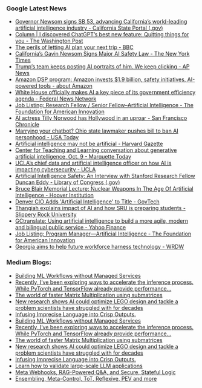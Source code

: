### Google Latest News
<!-- GOOGLE-NEWS-CONTENT:START -->

- [Governor Newsom signs SB 53, advancing California’s world-leading artificial intelligence industry - California State Portal (.gov)](https://news.google.com/rss/articles/CBMiywFBVV95cUxNbkkwVXQ0ekt2SUpBQk0yOGprRnF4OGxYZFRsT0dWUU5FRVN4MEJESll6MHZlaFFUSUNWZkhFNlV4UC1qMzFxcFI1aHBaRXlZakRFTzh1TGFEZTRBZUhpVTdleHRjeDZpWmZSUDEyZlpJZ1BYN0daLS1iZmNGSkpFSGp1aDczSUtoeVJhclctR3dvM1BVakFBZk1KZklZaWo0R3dVQlMtVm1VVnZERXVMZlNlTGxXNUpQZ2FJZnpJZmI4U2J6Rm9TcU9VZw?oc=5)
- [Column | I discovered ChatGPT’s best new feature: Quitting things for you - The Washington Post](https://news.google.com/rss/articles/CBMikAFBVV95cUxNRC0tcTNhNllsMWxSN19vQTJsOWNMNXcwYkQtSGJzbmJ0MHBlSEFyUkxJQ0VVZXpVQV9OdG9hZEI3dXJ6bHJhS3Mtb0xsem82MmpDYmtZNG5ReGNXdHFkbHAzc2NHbVdGV3lQQjF3SHFTd2NnVFBoaHZJY0NNQVNxenFnVzE1a1FjaFAxbWNpd3c?oc=5)
- [The perils of letting AI plan your next trip - BBC](https://news.google.com/rss/articles/CBMikgFBVV95cUxQZHBleTN3eFM3YUk0Qkg3Y1hzc0dMTFRhVENCTG12WC12aVMxV3NtZDg1SURiSjRycmtDQzNBSnR0clFfT1RNTUI3dnUwcG1HOWZDNGdVc0ttUW5DMFpwT0pURXZRTnc5c3k5QlpxNmtiakFnbnpvQkJRcXBGdExTYTlyS1pWZVZzcy1EbVdJbWJFZw?oc=5)
- [California’s Gavin Newsom Signs Major AI Safety Law - The New York Times](https://news.google.com/rss/articles/CBMigAFBVV95cUxPVWZma3lRMGljcW9LU2ZoeVc3VjRJdWJyUmZmeHphQ0hValREVS1FTTJxaERCQzExVjNoeUtKQkM4SlJndGo0QUtYRW1SNkJnSm5vWHNEWGt0cEJONU8tRDFvbHhoeXE1ajBBLWpLSVQtRnptRTJXZWdJc0lFdTdtLQ?oc=5)
- [Trump’s team keeps posting AI portraits of him. We keep clicking - AP News](https://news.google.com/rss/articles/CBMiugFBVV95cUxPNS1ZQWJ1eFdTTl9TeFFBckdya2dHaHVORnEzZ1UwYTRkeTVtYlFCV0ZtM3RuREFJbHJVamV3eVdTR2JMcERub0NocnRlbklub0RBdzg1VlVDTk0zVlpDRHVQc01QSXFEYnEyRzY4N2c4MHZlRlZVbUNPTkVWdlNGTzdWbVFsSzU5UjBTTnp2Y05mVG9kMVpQMTBXZjVwdjkweEdDczJkS2pfMHFHVHo4YjBPUGJpbHN0OHc?oc=5)
- [Amazon DSP program: Amazon invests $1.9 billion, safety initiatives, AI-powered tools - about Amazon](https://news.google.com/rss/articles/CBMiqgFBVV95cUxQVlBYYlhjM3pMb0NEU0YzTHB0RGt1ZUFQdF8wWU5XY1NZSE9hMnRpS2dsSi1lRGwzckRWRW5zTFgtOWExQzZYR3JWWDgtcnRqWkxTdEtMUkRGNkVkNVFrdFVUb0xNLVRRRzZqOTlVODdINkRPXzVJR2R2LU1RZFJQTmpMZ0drM05vSHhvNDFINW50a0RlWXItcWNFaXJrb1pVdXczU25Oejl3dw?oc=5)
- [White House officially makes AI a key piece of its government efficiency agenda - Federal News Network](https://news.google.com/rss/articles/CBMi2wFBVV95cUxQM1l0bmU5NGpSanBFQTVoenlPMUhhNGxSODJQa2FzNGRFXzRBMExXWnFxc3E4OURUdXhZVTY0Sl9nOC1GMHFkTkJJZDdGeV94ejluNEt1Sm5tQ3Fpd3M5SjN3eXhMVXJUdGowRFUxQWhENXptdksxN1M0Ump0QXJQTjFueVhiTDVZcjNTRngtR3RqZ0NlTUNjTEdQcDlVT2pSVG5GQk9QeU9md1JORldyNjZILUtqY3gtMERzVk1sM2w2RVFjLXhWaS1lcExGOHAtYjVWNmVDNml3NDg?oc=5)
- [Job Listing: Research Fellow / Senior Fellow–Artificial Intelligence - The Foundation for American Innovation](https://news.google.com/rss/articles/CBMimgFBVV95cUxPWUFpekhZZWx0YWV3N29ZSDlQdnFDUWtDc3p4dXJxc294MWUzT09lZ2hOdmQwS1M1cU9vdzY1ZzNXWUNsSk1HYnA1cWdFN1FsVUo1QzBWaDRhMDZINk5KQVJrbjZ2YkFXRGt5UnpTaDhuMzg4X2swVmhqZXhVNFdzWE1sbmIyQmhKMHJsS0VUak9zazkwSWtYM1hR?oc=5)
- [AI actress Tilly Norwood has Hollywood in an uproar - San Francisco Chronicle](https://news.google.com/rss/articles/CBMikAFBVV95cUxNdWtjSm5PX0hnZTd5QzdfN1N3cEZrWEJlSGk5TmtKNFAwaUxwVFp0d1prOTV5VGlSVkZkZTdTM2dmMkZpaDJiTGxGQ1ZaeDhBVUV6RTFieGxWaHdsa0VUc3RfMEZRbVU5MzNiSjQ3MVF4VFZQbDNlRXYyWURPSDE1ZGo0OHhPRUpod04xdzVZZnM?oc=5)
- [Marrying your chatbot? Ohio state lawmaker pushes bill to ban AI personhood - USA Today](https://news.google.com/rss/articles/CBMiswFBVV95cUxPY0ZuSUtldF9HWE83NXMzSkNLZnRSaDNPaG5XdXlJWEUtMnVCbnQwb0ZySWNWdk1GM1YtNXdJS1BqcGNIazhFR21pcXNTeHZDY2hjZllFZWViaHB6Q0lEX1pvaHY5RDRwWVZLRTdUU3k3SmN4Z1V0U1E1a2wyX1BPYW8xbF9yamtzVThhSHpIMkVuSERyMVRaT0xQcUMwZlJlTDdwT3V6RGpOOXdSdS02UktDaw?oc=5)
- [Artificial intelligence may not be artificial - Harvard Gazette](https://news.google.com/rss/articles/CBMimAFBVV95cUxOblRiVFR1eWFMQlRZallVTjNVLVpHZlVFSXJnN0h6SEJvYS1fSG8xVGFiMGlnQlhRUzEzUnh0WGh5emhqRlRIcU5pT0JKeDBWZ0QzdTVhSXYwMU5fSFV5bVJMcUgzcVI0R205M0lUbDViU0ZFTDQwcFZKREUyNHRPTjc3cWZzelBGd19pWVY1QkZXeEkyRTRIRg?oc=5)
- [Center for Teaching and Learning conversation about generative artificial intelligence, Oct. 9 - Marquette Today](https://news.google.com/rss/articles/CBMiywFBVV95cUxPRHZ5TVRNTTZpTWJ2RWlxdVlhQ3NseWx3aTd4M2pYNkZfZXg4NExOX1dfNkVTdkpHOVZudmYzWUFzb2p5WlB2TTBGSUhEWS1xX1V1ZUlXbDRMTTM4dG9CT0FRR3g0UEI2aEdXcS14VGUtRGRCdWlxNkdoYUluakpKWU1zblMzeTRIdHhFYXhhRzdYb0tiR1ctTnRfSEl0NVA4d1pIeHcta0I4Ty1WTzJqZ3czaXpBd0J4c2x5RW1WMW54M2Jub1IzVVpvNA?oc=5)
- [UCLA’s chief data and artificial intelligence officer on how AI is impacting cybersecurity - UCLA](https://news.google.com/rss/articles/CBMiekFVX3lxTE42OUU2WGVuV05vTmtHTkU3V2JqY05LS1FBbFJ4Z05mU2RlUV9MNFhmVnJIX0lNbFhOZGdwSWhBVTc4NFY2WUlVUzlhbWpxOEVuODA2U2FicjVnVDZNNnNKbzZyOHhJNU9xNFF5QUN1Z3Nrby00OGRINVh3?oc=5)
- [Artificial Intelligence Safety: An Interview with Stanford Research Fellow Duncan Eddy - Library of Congress (.gov)](https://news.google.com/rss/articles/CBMiUkFVX3lxTE92c3lQd2N0QlBzVlZhX2JmUXcxMk9ndk5nVlYtbkVJeG16X204cU1RcEEzbG5UQWdHVm1aVWUydGdIb0t2V1dFR2NnOU9iQTR0Vmc?oc=5)
- [Bruce Blair Memorial Lecture: Nuclear Weapons In The Age Of Artificial Intelligence - Hoover Institution](https://news.google.com/rss/articles/CBMipwFBVV95cUxPRndzM0RtWjJveVFYNGdRZVpNUXBVWGo4NklfWlYxRzZGVUhXZmVDMWkwMVp4R1Nud3ZFeDRRZ1l4azl3Z1dsT19xbG43SkpfbGxCZEZSS3Fqd25VNXpiLVRaenpzakFqYjBtMGpFV0ZpS3N6c0NieThlSkUxNjB5RHVQTVRJbk5FUkk4TVgyVlFxc3Rta1RkR2E0MVZrS3ZYUFNxa0hsZw?oc=5)
- [Denver CIO Adds 'Artificial Intelligence' to Title - GovTech](https://news.google.com/rss/articles/CBMiigFBVV95cUxOcnlPajd4RmdsdlBxTTJnenRnaGJqZjVQaFRTRFRCMEJGcDBFWmZ4Q3N1WnFuZHNZeGVTcWl3dDJpSzZ0RUpEUFlHTmNfT3Z5TGZmR2k3cFJvTU9hTXFPVFd6Z3RFakJ1NDVidWxvc3VkYmpLUGZKSkdobHp2S0NSVUp1R3pnejlIdnc?oc=5)
- [Thangiah explains impact of AI and how SRU is preparing students - Slippery Rock University](https://news.google.com/rss/articles/CBMijwFBVV95cUxPeC1hRUxJUDFnZ3g3eXpOM2p3Zy03bks5Z3NKclJheFJlVC1qWWVzemFKbldRWFpza0UxVnhXQi1admxGX0NHTGNBdi1DbnV0VVY1UlFoeDFXTE1PWXdJY3poOFk5UU5Od3NKUENLRWNUYWNQWkpIY1M0WTZfRHZySXFMUC1pX3ZUNkdpd2IxSQ?oc=5)
- [GCtranslate: Using artificial intelligence to build a more agile, modern and bilingual public service - Yahoo Finance](https://news.google.com/rss/articles/CBMimAFBVV95cUxNalVOTzRJQU5sY0YwaDZtNVF1OU5fRkhBc2t3SGU4bjBINmR3ZHVORVIzQVFRU1JXZWFQYV9sTVpVVmVEQW5LNG5CeXlUVFJzR29YNEJ2dnlLX1g2ZC1sQ0JZbHNRNm54dnhaVkdJZFVNN0FWWXdLSzFxOW80aFcwYUFqZTRlQ2ljNG9yU3ZfQXBKN243RGUxcA?oc=5)
- [Job Listing: Program Manager—Artificial Intelligence - The Foundation for American Innovation](https://news.google.com/rss/articles/CBMihwFBVV95cUxQMVdPM2Q5NHJJM3oyb3ZHLWE3RDNudF9tSnVQVEVqdGJWRjlXdXZmNUliWU9TU01nTjd1WUExV3NWT1BIQ0NNRVNoRGpnYXRYV3ZHcmUyYnk0V2k0VEdnMjVjWkQ5Y0dySHZmLUFJTkxOd19wRGk5RmpucS10QUN5N0xwZGp5aUU?oc=5)
- [Georgia aims to help future workforce harness technology - WRDW](https://news.google.com/rss/articles/CBMijwFBVV95cUxOU3VFd3pkdHoxWEozci1QNE8tRXdnTU5iZ2FJZ0xuaDhUYlRFU24ybzJfRlFOXzZHYUVqczJxR0pfQVlkWHQwOVpwQUJ4RERBRlZNNlNYY2VJNEdUWklTYTdDRGlWMEwtZ1ZJQ25MeC1vY3ViWVEwSC1HT2NWeERzNTZEREd3SUxGZi0ySjNWb9IBowFBVV95cUxNblJZZENZVmhlLXVpbFk5THg3X05BZmtSVGlfeWJ5d2E3SENQOEdpVjU1Zms0MzBTdnRUWTU2QlVIV1pCNTQ5cUFLMjZqNU1MS0pNRlFyVEY5RFJrZllfVmxBTEhVU3BtRTM2WHBaNnlWQlNSWTNxLTA1QXkwU2dhSlZZbWN5SEtZSGlpaGxaNWtITV9iMzVKV09jemJyRUk0ZV9N?oc=5)<!-- GOOGLE-NEWS-CONTENT:END -->

### Medium Blogs:
<!-- MEDIUM-CONTENT:START -->

- [Building ML Workflows without Managed Services](https://medium.com/data-science-collective/out-of-the-cloud-building-on-prem-machine-learning-pipelines-597d5603502f?source=topic_portal---recommended_stories---machine_learning---0-107--------------------2811889e_8ea9_4bd3_94d4_058ea100f5cf--------------)
- [Recently, I’ve been exploring ways to accelerate the inference process. While PyTorch and TensorFlow already provide performance…](https://medium.com/@claudia.yao2012/performance-and-accuracy-comparison-of-pytorch-models-using-torch-tensorrt-acceleration-f2d077bc85eb?source=topic_portal---recommended_stories---machine_learning---1-107--------------------2811889e_8ea9_4bd3_94d4_058ea100f5cf--------------)
- [The world of faster Matrix Multiplication using submatrices](https://medium.com/@risktrainer/speeding-up-matrix-multiplication-52d413d8ef89?source=topic_portal---recommended_stories---machine_learning---2-107--------------------2811889e_8ea9_4bd3_94d4_058ea100f5cf--------------)
- [New research shows AI could optimize LEGO design and tackle a problem scientists have struggled with for decades](https://medium.com/humanai/the-lego-construction-problem-and-how-ai-could-solve-it-54c65d65c188?source=topic_portal---recommended_stories---machine_learning---3-107--------------------2811889e_8ea9_4bd3_94d4_058ea100f5cf--------------)
- [Infusing Imprecise Language into Crisp Outputs.](https://medium.com/@arnanbonny/006-understanding-fuzzy-inference-systems-5c0f8700bcbb?source=topic_portal---recommended_stories---machine_learning---4-107--------------------2811889e_8ea9_4bd3_94d4_058ea100f5cf--------------)
- [Building ML Workflows without Managed Services](https://medium.com/data-science-collective/out-of-the-cloud-building-on-prem-machine-learning-pipelines-597d5603502f?source=topic_portal---recommended_stories---machine_learning---0-107--------------------2811889e_8ea9_4bd3_94d4_058ea100f5cf--------------)
- [Recently, I’ve been exploring ways to accelerate the inference process. While PyTorch and TensorFlow already provide performance…](https://medium.com/@claudia.yao2012/performance-and-accuracy-comparison-of-pytorch-models-using-torch-tensorrt-acceleration-f2d077bc85eb?source=topic_portal---recommended_stories---machine_learning---1-107--------------------2811889e_8ea9_4bd3_94d4_058ea100f5cf--------------)
- [The world of faster Matrix Multiplication using submatrices](https://medium.com/@risktrainer/speeding-up-matrix-multiplication-52d413d8ef89?source=topic_portal---recommended_stories---machine_learning---2-107--------------------2811889e_8ea9_4bd3_94d4_058ea100f5cf--------------)
- [New research shows AI could optimize LEGO design and tackle a problem scientists have struggled with for decades](https://medium.com/humanai/the-lego-construction-problem-and-how-ai-could-solve-it-54c65d65c188?source=topic_portal---recommended_stories---machine_learning---3-107--------------------2811889e_8ea9_4bd3_94d4_058ea100f5cf--------------)
- [Infusing Imprecise Language into Crisp Outputs.](https://medium.com/@arnanbonny/006-understanding-fuzzy-inference-systems-5c0f8700bcbb?source=topic_portal---recommended_stories---machine_learning---4-107--------------------2811889e_8ea9_4bd3_94d4_058ea100f5cf--------------)
- [Learn how to validate large-scale LLM applications](https://medium.com/towards-artificial-intelligence/how-to-perform-comprehensive-large-scale-llm-validation-90c25603a997?source=topic_portal---recommended_stories---machine_learning---5-107--------------------2811889e_8ea9_4bd3_94d4_058ea100f5cf--------------)
- [Meta Webhooks, RAG-Powered Q&A, and Secure, Stateful Logic](https://medium.com/ai-advances/how-to-build-an-advanced-agentic-e-commerce-whatsapp-bot-with-hyperstack-ai-studio-b880dcb07fd1?source=topic_portal---recommended_stories---machine_learning---6-107--------------------2811889e_8ea9_4bd3_94d4_058ea100f5cf--------------)
- [Ensembling, Meta-Control, ToT, Reflexive, PEV and more](https://medium.com/gitconnected/building-17-agentic-ai-patterns-and-their-role-in-large-scale-ai-systems-f4915b5615ce?source=topic_portal---recommended_stories---machine_learning---7-107--------------------2811889e_8ea9_4bd3_94d4_058ea100f5cf--------------)<!-- MEDIUM-CONTENT:END -->

